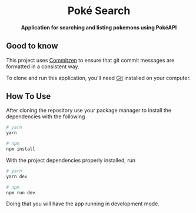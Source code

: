 <h1 align="center"> Poké Search </h1>

<h4 align="center"> Application for searching and listing pokemons using PokéAPI </h4>

## Good to know

This project uses [Commitzen](https://github.com/commitizen/cz-cli) to ensure that git commit messages are formatted in a consistent way.

To clone and run this application, you'll need [Git](https://git-scm.com) installed on your computer.

## How To Use

After cloning the repository use your package manager to install the dependencies with the following

```bash
# yarn
yarn

# npm
npm install
```
With the project dependencies properly installed, run

```bash
# yarn
yarn dev

# npm
npm run dev
```
Doing that you will have the app running in development mode.
